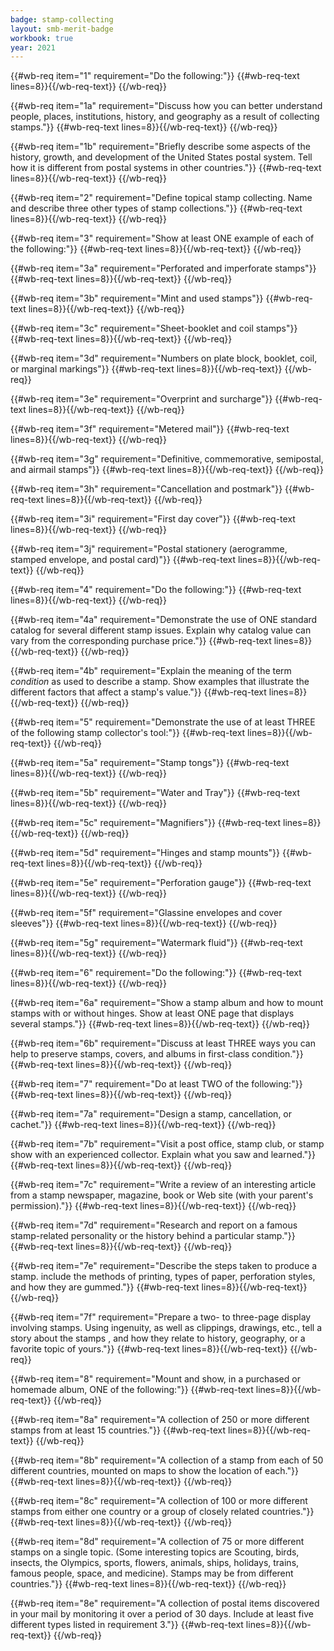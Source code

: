 ```yaml
---
badge: stamp-collecting
layout: smb-merit-badge
workbook: true
year: 2021
---
```



{{#wb-req item="1" requirement="Do the following:"}}
{{#wb-req-text lines=8}}{{/wb-req-text}}
{{/wb-req}}

{{#wb-req item="1a" requirement="Discuss how you can better understand people, places, institutions, history, and geography as a result of collecting stamps."}}
{{#wb-req-text lines=8}}{{/wb-req-text}}
{{/wb-req}}

{{#wb-req item="1b" requirement="Briefly describe some aspects of the history, growth, and development of the United States postal system. Tell how it is different from postal systems in other countries."}}
{{#wb-req-text lines=8}}{{/wb-req-text}}
{{/wb-req}}

{{#wb-req item="2" requirement="Define topical stamp collecting. Name and describe three other types of stamp collections."}}
{{#wb-req-text lines=8}}{{/wb-req-text}}
{{/wb-req}}

{{#wb-req item="3" requirement="Show at least ONE example of each of the following:"}}
{{#wb-req-text lines=8}}{{/wb-req-text}}
{{/wb-req}}

{{#wb-req item="3a" requirement="Perforated and imperforate stamps"}}
{{#wb-req-text lines=8}}{{/wb-req-text}}
{{/wb-req}}

{{#wb-req item="3b" requirement="Mint and used stamps"}}
{{#wb-req-text lines=8}}{{/wb-req-text}}
{{/wb-req}}

{{#wb-req item="3c" requirement="Sheet-booklet and coil stamps"}}
{{#wb-req-text lines=8}}{{/wb-req-text}}
{{/wb-req}}

{{#wb-req item="3d" requirement="Numbers on plate block, booklet, coil, or marginal markings"}}
{{#wb-req-text lines=8}}{{/wb-req-text}}
{{/wb-req}}

{{#wb-req item="3e" requirement="Overprint and surcharge"}}
{{#wb-req-text lines=8}}{{/wb-req-text}}
{{/wb-req}}

{{#wb-req item="3f" requirement="Metered mail"}}
{{#wb-req-text lines=8}}{{/wb-req-text}}
{{/wb-req}}

{{#wb-req item="3g" requirement="Definitive, commemorative, semipostal, and airmail stamps"}}
{{#wb-req-text lines=8}}{{/wb-req-text}}
{{/wb-req}}

{{#wb-req item="3h" requirement="Cancellation and postmark"}}
{{#wb-req-text lines=8}}{{/wb-req-text}}
{{/wb-req}}

{{#wb-req item="3i" requirement="First day cover"}}
{{#wb-req-text lines=8}}{{/wb-req-text}}
{{/wb-req}}

{{#wb-req item="3j" requirement="Postal stationery (aerogramme, stamped envelope, and postal card)"}}
{{#wb-req-text lines=8}}{{/wb-req-text}}
{{/wb-req}}

{{#wb-req item="4" requirement="Do the following:"}}
{{#wb-req-text lines=8}}{{/wb-req-text}}
{{/wb-req}}

{{#wb-req item="4a" requirement="Demonstrate the use of ONE standard catalog for several different stamp issues. Explain why catalog value can vary from the corresponding purchase price."}}
{{#wb-req-text lines=8}}{{/wb-req-text}}
{{/wb-req}}

{{#wb-req item="4b" requirement="Explain the meaning of the term *condition* as used to describe a stamp. Show examples that illustrate the different factors that affect a stamp's value."}}
{{#wb-req-text lines=8}}{{/wb-req-text}}
{{/wb-req}}

{{#wb-req item="5" requirement="Demonstrate the use of at least THREE of the following stamp collector's tool:"}}
{{#wb-req-text lines=8}}{{/wb-req-text}}
{{/wb-req}}

{{#wb-req item="5a" requirement="Stamp tongs"}}
{{#wb-req-text lines=8}}{{/wb-req-text}}
{{/wb-req}}

{{#wb-req item="5b" requirement="Water and Tray"}}
{{#wb-req-text lines=8}}{{/wb-req-text}}
{{/wb-req}}

{{#wb-req item="5c" requirement="Magnifiers"}}
{{#wb-req-text lines=8}}{{/wb-req-text}}
{{/wb-req}}

{{#wb-req item="5d" requirement="Hinges and stamp mounts"}}
{{#wb-req-text lines=8}}{{/wb-req-text}}
{{/wb-req}}

{{#wb-req item="5e" requirement="Perforation gauge"}}
{{#wb-req-text lines=8}}{{/wb-req-text}}
{{/wb-req}}

{{#wb-req item="5f" requirement="Glassine envelopes and cover sleeves"}}
{{#wb-req-text lines=8}}{{/wb-req-text}}
{{/wb-req}}

{{#wb-req item="5g" requirement="Watermark fluid"}}
{{#wb-req-text lines=8}}{{/wb-req-text}}
{{/wb-req}}

{{#wb-req item="6" requirement="Do the following:"}}
{{#wb-req-text lines=8}}{{/wb-req-text}}
{{/wb-req}}

{{#wb-req item="6a" requirement="Show a stamp album and how to mount stamps with or without hinges. Show at least ONE page that displays several stamps."}}
{{#wb-req-text lines=8}}{{/wb-req-text}}
{{/wb-req}}

{{#wb-req item="6b" requirement="Discuss at least THREE ways you can help to preserve stamps, covers, and albums in first-class condition."}}
{{#wb-req-text lines=8}}{{/wb-req-text}}
{{/wb-req}}

{{#wb-req item="7" requirement="Do at least TWO of the following:"}}
{{#wb-req-text lines=8}}{{/wb-req-text}}
{{/wb-req}}

{{#wb-req item="7a" requirement="Design a stamp, cancellation, or cachet."}}
{{#wb-req-text lines=8}}{{/wb-req-text}}
{{/wb-req}}

{{#wb-req item="7b" requirement="Visit a post office, stamp club, or stamp show with an experienced collector. Explain what you saw and learned."}}
{{#wb-req-text lines=8}}{{/wb-req-text}}
{{/wb-req}}

{{#wb-req item="7c" requirement="Write a review of an interesting article from a stamp newspaper, magazine, book or Web site (with your parent's permission)."}}
{{#wb-req-text lines=8}}{{/wb-req-text}}
{{/wb-req}}

{{#wb-req item="7d" requirement="Research and report on a famous stamp-related personality or the history behind a particular stamp."}}
{{#wb-req-text lines=8}}{{/wb-req-text}}
{{/wb-req}}

{{#wb-req item="7e" requirement="Describe the steps taken to produce a stamp. include the methods of printing, types of paper, perforation styles, and how they are gummed."}}
{{#wb-req-text lines=8}}{{/wb-req-text}}
{{/wb-req}}

{{#wb-req item="7f" requirement="Prepare a two- to three-page display involving stamps. Using ingenuity, as well as clippings, drawings, etc., tell a story about the stamps , and how they relate to history, geography, or a favorite topic of yours."}}
{{#wb-req-text lines=8}}{{/wb-req-text}}
{{/wb-req}}

{{#wb-req item="8" requirement="Mount and show, in a purchased or homemade album, ONE of the following:"}}
{{#wb-req-text lines=8}}{{/wb-req-text}}
{{/wb-req}}

{{#wb-req item="8a" requirement="A collection of 250 or more different stamps from at least 15 countries."}}
{{#wb-req-text lines=8}}{{/wb-req-text}}
{{/wb-req}}

{{#wb-req item="8b" requirement="A collection of a stamp from each of 50 different countries, mounted on maps to show the location of each."}}
{{#wb-req-text lines=8}}{{/wb-req-text}}
{{/wb-req}}

{{#wb-req item="8c" requirement="A collection of 100 or more different stamps from either one country or a group of closely related countries."}}
{{#wb-req-text lines=8}}{{/wb-req-text}}
{{/wb-req}}

{{#wb-req item="8d" requirement="A collection of 75 or more different stamps on a single topic. (Some interesting topics are Scouting, birds, insects, the Olympics, sports, flowers, animals, ships, holidays, trains, famous people, space, and medicine). Stamps may be from different countries."}}
{{#wb-req-text lines=8}}{{/wb-req-text}}
{{/wb-req}}

{{#wb-req item="8e" requirement="A collection of postal items discovered in your mail by monitoring it over a period of 30 days. Include at least five different types listed in requirement 3."}}
{{#wb-req-text lines=8}}{{/wb-req-text}}
{{/wb-req}}
